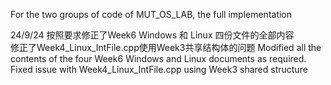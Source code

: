 For the two groups of code of MUT_OS_LAB, the full implementation

24/9/24 
  按照要求修正了Week6 Windows 和 Linux 四份文件的全部内容   
  修正了Week4_Linux_IntFile.cpp使用Week3共享结构体的问题 
  Modified all the contents of the four Week6 Windows and Linux documents as required.
  Fixed issue with Week4_Linux_IntFile.cpp using Week3 shared structure
